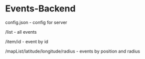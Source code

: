 # Events-Backend

config.json - config for server

/list - all events

/item/id - event by id

/mapList/latitude/longitude/radius - events by position and radius